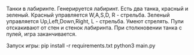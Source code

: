 Танки в лабиринте. 
Генерируется лабиринт.
Есть два танка, красный и зеленый. 
Красный управляется W,A,S,D, R - стрельба. 
Зеленый управляется Up,Left,Down,Right, L - стрельба.
Умеют стрелять.
Пули отскакивают от стен и стенок лабиринта.
При столкновении танка с пулей, игра заканчивается.

Запуск игры:
pip install -r requirements.txt
python3 main.py
